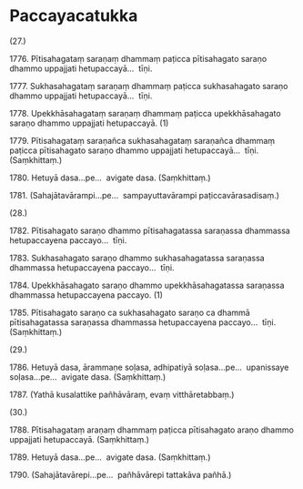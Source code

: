 # Paccayacatukka

(27.)

1776\. Pītisahagataṃ saraṇaṃ dhammaṃ paṭicca pītisahagato saraṇo dhammo uppajjati hetupaccayā…  tīṇi.

1777\. Sukhasahagataṃ saraṇaṃ dhammaṃ paṭicca sukhasahagato saraṇo dhammo uppajjati hetupaccayā…  tīṇi.

1778\. Upekkhāsahagataṃ saraṇaṃ dhammaṃ paṭicca upekkhāsahagato saraṇo dhammo uppajjati hetupaccayā. (1)

1779\. Pītisahagataṃ saraṇañca sukhasahagataṃ saraṇañca dhammaṃ paṭicca pītisahagato saraṇo dhammo uppajjati hetupaccayā…  tīṇi. (Saṃkhittaṃ.)

1780\. Hetuyā dasa…pe…  avigate dasa. (Saṃkhittaṃ.)

1781\. (Sahajātavārampi…pe…  sampayuttavārampi paṭiccavārasadisaṃ.)

(28.)

1782\. Pītisahagato saraṇo dhammo pītisahagatassa saraṇassa dhammassa hetupaccayena paccayo…  tīṇi.

1783\. Sukhasahagato saraṇo dhammo sukhasahagatassa saraṇassa dhammassa hetupaccayena paccayo…  tīṇi.

1784\. Upekkhāsahagato saraṇo dhammo upekkhāsahagatassa saraṇassa dhammassa hetupaccayena paccayo. (1)

1785\. Pītisahagato saraṇo ca sukhasahagato saraṇo ca dhammā pītisahagatassa saraṇassa dhammassa hetupaccayena paccayo…  tīṇi. (Saṃkhittaṃ.)

(29.)

1786\. Hetuyā dasa, ārammaṇe soḷasa, adhipatiyā soḷasa…pe…  upanissaye soḷasa…pe…  avigate dasa. (Saṃkhittaṃ.)

1787\. (Yathā kusalattike pañhāvāraṃ, evaṃ vitthāretabbaṃ.)

(30.)

1788\. Pītisahagataṃ araṇaṃ dhammaṃ paṭicca pītisahagato araṇo dhammo uppajjati hetupaccayā. (Saṃkhittaṃ.)

1789\. Hetuyā dasa…pe…  avigate dasa. (Saṃkhittaṃ.)

1790\. (Sahajātavārepi…pe…  pañhāvārepi tattakāva pañhā.)

